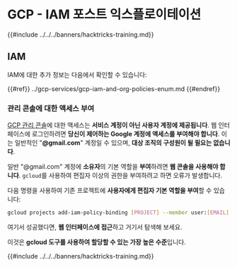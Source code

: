 # GCP - IAM 포스트 익스플로이테이션

{{#include ../../../banners/hacktricks-training.md}}

## IAM <a href="#service-account-impersonation" id="service-account-impersonation"></a>

IAM에 대한 추가 정보는 다음에서 확인할 수 있습니다:

{{#ref}}
../gcp-services/gcp-iam-and-org-policies-enum.md
{{#endref}}

### 관리 콘솔에 대한 액세스 부여 <a href="#granting-access-to-management-console" id="granting-access-to-management-console"></a>

[GCP 관리 콘솔](https://console.cloud.google.com)에 대한 액세스는 **서비스 계정이 아닌 사용자 계정에 제공됩니다**. 웹 인터페이스에 로그인하려면 **당신이 제어하는 Google 계정에 액세스를 부여해야 합니다**. 이는 일반적인 "**@gmail.com**" 계정일 수 있으며, **대상 조직의 구성원이 될 필요는 없습니다**.

일반 "@gmail.com" 계정에 **소유자**의 기본 역할을 **부여**하려면 **웹 콘솔을 사용해야 합니다**. `gcloud`를 사용하여 편집자 이상의 권한을 부여하려고 하면 오류가 발생합니다.

다음 명령을 사용하여 기존 프로젝트에 **사용자에게 편집자 기본 역할을 부여**할 수 있습니다:
```bash
gcloud projects add-iam-policy-binding [PROJECT] --member user:[EMAIL] --role roles/editor
```
여기서 성공했다면, **웹 인터페이스에 접근**하고 거기서 탐색해 보세요.

이것은 **gcloud 도구를 사용하여 할당할 수 있는 가장 높은 수준**입니다.

{{#include ../../../banners/hacktricks-training.md}}
